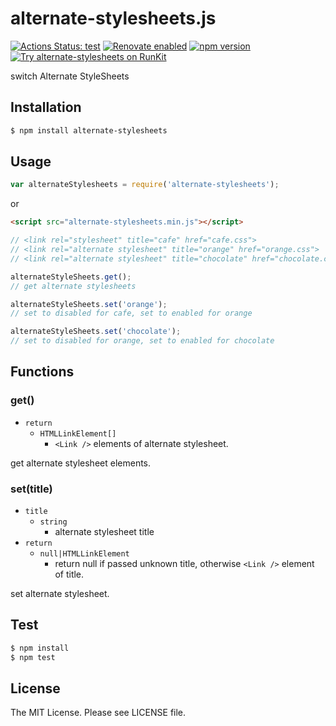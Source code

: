 # alternate-stylesheets.js

[![Actions Status: test](https://github.com/sasaplus1/alternate-stylesheets.js/workflows/test/badge.svg)](https://github.com/sasaplus1/alternate-stylesheets.js/actions?query=workflow%3A"test")
[![Renovate enabled](https://img.shields.io/badge/renovate-enabled-brightgreen.svg)](https://renovatebot.com/)
[![npm version](https://badge.fury.io/js/alternate-stylesheets.svg)](https://badge.fury.io/js/alternate-stylesheets)
[![Try alternate-stylesheets on RunKit](https://badge.runkitcdn.com/alternate-stylesheets.svg)](https://npm.runkit.com/alternate-stylesheets)

switch Alternate StyleSheets

## Installation

```sh
$ npm install alternate-stylesheets
```

## Usage

```js
var alternateStylesheets = require('alternate-stylesheets');
```

or

```html
<script src="alternate-stylesheets.min.js"></script>
```

```js
// <link rel="stylesheet" title="cafe" href="cafe.css">
// <link rel="alternate stylesheet" title="orange" href="orange.css">
// <link rel="alternate stylesheet" title="chocolate" href="chocolate.css">

alternateStyleSheets.get();
// get alternate stylesheets

alternateStyleSheets.set('orange');
// set to disabled for cafe, set to enabled for orange

alternateStyleSheets.set('chocolate');
// set to disabled for orange, set to enabled for chocolate
```

## Functions

### get()

- `return`
  - `HTMLLinkElement[]`
    - `<Link />` elements of alternate stylesheet.

get alternate stylesheet elements.

### set(title)

- `title`
  - `string`
    - alternate stylesheet title
- `return`
  - `null|HTMLLinkElement`
    - return null if passed unknown title, otherwise `<Link />` element of title.

set alternate stylesheet.

## Test

```sh
$ npm install
$ npm test
```

## License

The MIT License. Please see LICENSE file.
